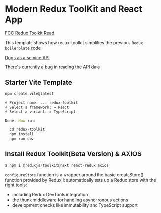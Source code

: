 # Modern Redux ToolKit and React App

[FCC Redux Toolkit Read](https://www.freecodecamp.org/news/redux-and-redux-toolkit-for-beginners/)

This template shows how redux-toolkit simplifies the previous `Redux boilerplate` code

[Dogs as a service API](https://thedogapi.com/ "read docs")

There's currently a bug in reading the API data

## Starter Vite Template

```js
npm create vite@latest

√ Project name: ... redux-toolkit
√ Select a framework: » React
√ Select a variant: » TypeScript

Done. Now run:

  cd redux-toolkit
  npm install
  npm run dev

```

## Install Redux Toolkit(Beta Version) & AXIOS

```js
$ npm i @reduxjs/toolkit@next react-redux axios
```

`configureStore` function is a wrapper around the basic createStore() function provided by Redux
It automatically sets up a Redux store with the right tools:

- including Redux DevTools integration
- the thunk middleware for handling asynchronous actions
- development checks like immutability and TypeScript support
